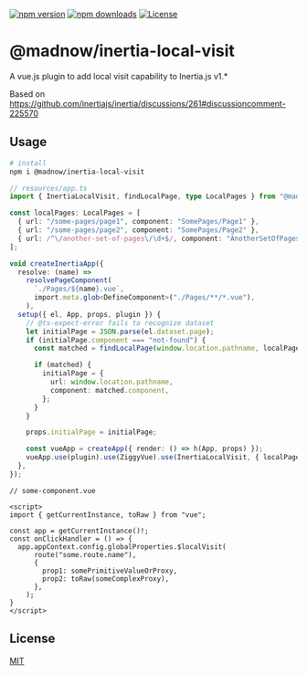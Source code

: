 <p>
  <a href="https://www.npmjs.com/package/@madnow/inertia-local-visit"><img src="https://img.shields.io/npm/v/%40madnow%2Finertia-local-visit" alt="npm version"></a>
  <a href="https://www.npmjs.com/package/@madnow/inertia-local-visit"><img src="https://img.shields.io/npm/dt/%40madnow%2Finertia-local-visit" alt="npm downloads"></a>
  <a href="https://github.com/madnowruzi/inertia-local-visit/blob/main/LICENSE"><img src="https://img.shields.io/github/license/madnowruzi/inertia-local-visit" alt="License"></a>
</p>

# @madnow/inertia-local-visit

A vue.js plugin to add local visit capability to Inertia.js v1.\*

Based on https://github.com/inertiajs/inertia/discussions/261#discussioncomment-225570

## Usage

```sh
# install
npm i @madnow/inertia-local-visit
```

```ts
// resources/app.ts
import { InertiaLocalVisit, findLocalPage, type LocalPages } from "@madnow/inertia-local-visit";

const localPages: LocalPages = [
  { url: "/some-pages/page1", component: "SomePages/Page1" },
  { url: "/some-pages/page2", component: "SomePages/Page2" },
  { url: /^\/another-set-of-pages\/\d+$/, component: "AnotherSetOfPages/Show" },
];

void createInertiaApp({
  resolve: (name) =>
    resolvePageComponent(
      `./Pages/${name}.vue`,
      import.meta.glob<DefineComponent>("./Pages/**/*.vue"),
    ),
  setup({ el, App, props, plugin }) {
    // @ts-expect-error fails to recognize dataset
    let initialPage = JSON.parse(el.dataset.page);
    if (initialPage.component === "not-found") {
      const matched = findLocalPage(window.location.pathname, localPages);

      if (matched) {
        initialPage = {
          url: window.location.pathname,
          component: matched.component,
        };
      }
    }

    props.initialPage = initialPage;

    const vueApp = createApp({ render: () => h(App, props) });
    vueApp.use(plugin).use(ZiggyVue).use(InertiaLocalVisit, { localPages }).mount(el);
  },
});
```

```vue
// some-component.vue

<script>
import { getCurrentInstance, toRaw } from "vue";

const app = getCurrentInstance()!;
const onClickHandler = () => {
  app.appContext.config.globalProperties.$localVisit(
      route("some.route.name"),
      {
        prop1: somePrimitiveValueOrProxy,
        prop2: toRaw(someComplexProxy),
      },
    );
}
</script>
```

## License

[MIT](./LICENSE)
